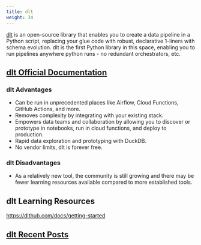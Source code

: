 ```yaml
---
title: dlt
weight: 34
---
```


[dlt](https://pypi.org/project/dlt/) is an open-source library that enables you to create a data pipeline in a Python script, replacing your glue code with robust, declarative 1-liners with schema evolution. dlt is the first Python library in this space, enabling you to run pipelines anywhere python runs - no redundant orchestrators, etc.

## [dlt Official Documentation](https://dlthub.com/docs/intro)

### dlt Advantages

- Can be run in unprecedented places like Airflow, Cloud Functions, GitHub Actions, and more.
- Removes complexity by integrating with your existing stack.
- Empowers data teams and collaboration by allowing you to discover or prototype in notebooks, run in cloud functions, and deploy to production.
- Rapid data exploration and prototyping with DuckDB.
- No vendor limits, dlt is forever free.

### dlt Disadvantages

- As a relatively new tool, the community is still growing and there may be fewer learning resources available compared to more established tools.


## dlt Learning Resources

https://dlthub.com/docs/getting-started

## [dlt Recent Posts](https://dlthub.com/docs/blog)

